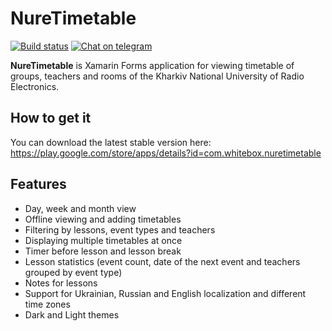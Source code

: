 # NureTimetable

[![Build status](https://github.com/maxkoshevoi/NureTimetable/actions/workflows/build.yml/badge.svg?event=push)](https://github.com/maxkoshevoi/NureTimetable/actions/workflows/build.yml)
[![Chat on telegram](https://img.shields.io/badge/chat-on%20telegram-blue)](https://t.me/nuretimetable_group)

**NureTimetable** is Xamarin Forms application for viewing timetable of groups, teachers and rooms of the Kharkiv National University of Radio Electronics.

## How to get it
You can download the latest stable version here: https://play.google.com/store/apps/details?id=com.whitebox.nuretimetable

## Features

- Day, week and month view
- Offline viewing and adding timetables
- Filtering by lessons, event types and teachers
- Displaying multiple timetables at once
- Timer before lesson and lesson break
- Lesson statistics (event count, date of the next event and teachers grouped by event type)
- Notes for lessons
- Support for Ukrainian, Russian and English localization and different time zones
- Dark and Light themes
